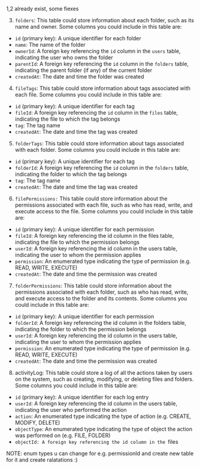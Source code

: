 1,2 already exist, some fiexes


3. `folders`: This table could store information about each folder, such as its name and owner. Some columns you could include in this table are:
  - `id` (primary key): A unique identifier for each folder
  - `name`: The name of the folder
  - `ownerId`: A foreign key referencing the `id` column in the `users` table, indicating the user who owns the folder
  - `parentId`: A foreign key referencing the `id` column in the `folders` table, indicating the parent folder (if any) of the current folder
  - `createdAt`: The date and time the folder was created

4. `fileTags`: This table could store information about tags associated with each file. Some columns you could include in this table are:
  - `id` (primary key): A unique identifier for each tag
  - `fileId`: A foreign key referencing the `id` column in the `files` table, indicating the file to which the tag belongs
  - `tag`: The tag name
  - `createdAt`: The date and time the tag was created

5. `folderTags`: This table could store information about tags associated with each folder. Some columns you could include in this table are:
  - `id` (primary key): A unique identifier for each tag
  - `folderId`: A foreign key referencing the `id` column in the `folders` table, indicating the folder to which the tag belongs
  - `tag`: The tag name
  - `createdAt`: The date and time the tag was created

  
6. `filePermissions:` This table could store information about the permissions associated with each file, such as who has read, write, and execute access to the file. Some columns you could include in this table are:
  - `id` (primary key): A unique identifier for each permission
  - `fileId`: A foreign key referencing the id column in the files table, indicating the file to which the permission belongs
  - `userId`: A foreign key referencing the id column in the users table, indicating the user to whom the permission applies
  - `permission`: An enumerated type indicating the type of permission (e.g. READ, WRITE, EXECUTE)
  - `createdAt`: The date and time the permission was created

7. `folderPermissions`: This table could store information about the permissions associated with each folder, such as who has read, write, and execute access to the folder and its contents. Some columns you could include in this table are:
  - `id` (primary key): A unique identifier for each permission
  - `folderId`: A foreign key referencing the id column in the folders table, indicating the folder to which the permission belongs
  - `userId`: A foreign key referencing the id column in the users table, indicating the user to whom the permission applies
  - `permission`: An enumerated type indicating the type of permission (e.g. READ, WRITE, EXECUTE)
  - `createdAt`: The date and time the permission was created

8. activityLog: This table could store a log of all the actions taken by users on the system, such as creating, modifying, or deleting files and folders. Some columns you could include in this table are:
  - `id` (primary key): A unique identifier for each log entry
  - `userId`: A foreign key referencing the id column in the users table, indicating the user who performed the action
  - `action`: An enumerated type indicating the type of action (e.g. CREATE, MODIFY, DELETE)
  - `objectType`: An enumerated type indicating the type of object the action was performed on (e.g. FILE, FOLDER)
  - `objectId: A foreign key referencing the id column in the `files

NOTE: enum types u can change for e.g. permissionId and create new table for it
and create ralatations :)

